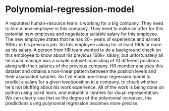 # Polynomial-regression-model

A reputated human-resource team is working for a big company. They need to hire a new employee in this company. They need to make an offer for this potential new employee and negotiate a suitable salary for this employee. The new employee states that he has 20+ years of experience and earned 160k+ in his previous job. So this employee asking for at least 160k or more as his salary. A person from HR team wanted to do a background check on this employee to know about his previous 160k+ salary, but unfortunately all he could manage was a simple dataset consisting of 10 different positions along with their salaries of the previous company. HR member analyses this dataset and obtains a non-linear pattern between the position levels and their associated salaries. So I've made non-linear regression model to predict a salary for a given level/position in a company, to check whether he's not bluffing about his work experience. All of the work is being done on python using scikit learn, and matplotlib libraries for visual representation. 
We can clearly see that as the degree of the polynomial increases, the predictions using polynomial regression becomes more precise. 
